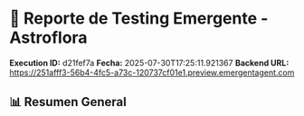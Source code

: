 # 🧬 Reporte de Testing Emergente - Astroflora

**Execution ID:** d21fef7a
**Fecha:** 2025-07-30T17:25:11.921367
**Backend URL:** https://251afff3-56b4-4fc5-a73c-120737cf01e1.preview.emergentagent.com

## 📊 Resumen General


